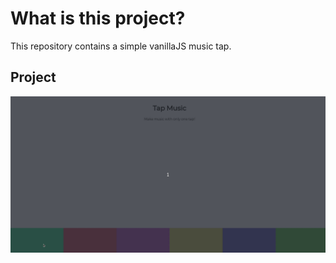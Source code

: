# What is this project?

This repository contains a simple vanillaJS music tap.


## Project
![](./musictap.gif)
